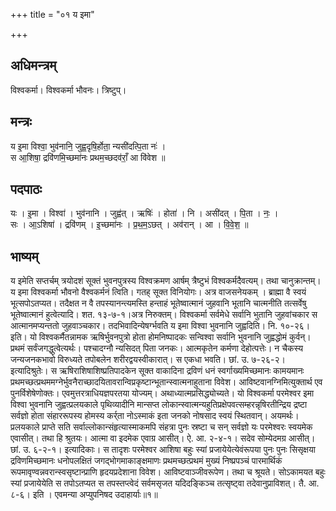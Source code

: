 +++
title = "०१ य इमा"

+++
## अधिमन्त्रम्
विश्वकर्मा। विश्वकर्मा भौवनः। त्रिष्टुप्।

## मन्त्रः
य इ॒मा विश्वा॒ भुव॑नानि॒ जुह्व॒दृषि॒र्होता॒ न्यसी॑दत्पि॒ता नः॑ ।  
स आ॒शिषा॒ द्रवि॑णमि॒च्छमा॑नः प्रथम॒च्छदव॑राँ॒ आ वि॑वेश ॥

## पदपाठः
यः । इ॒मा । विश्वा॑ । भुव॑नानि । जुह्व॑त् । ऋषिः॑ । होता॑ । नि । असी॑दत् । पि॒ता । नः॒ ।  
सः । आ॒ऽशिषा॑ । द्रवि॑णम् । इ॒च्छमा॑नः । प्र॒थ॒म॒ऽछत् । अव॑रान् । आ । वि॒वे॒श॒ ॥

## भाष्यम्
य इमेति सप्तर्चम् त्रयोदशं सूक्तं भुवनपुत्रस्य विश्वक्रमण आर्षम् त्रैष्टुभं विश्वकर्मदैवत्यम्। तथा चानुक्रान्तम्। य इमा विश्वकर्मा भौवनो वैश्वकर्मनं त्विति। गतह् सूक्त विनियोगः। अत्र वाजसनेयकम् । ब्राह्मा वै स्वयं भूत्सपोऽतप्यत। तदैक्षत न वै तपस्यानन्त्यमस्ति हन्ताहं भूतेष्वात्मानं जुहवानि भूतानि चात्मनीति तत्सर्वेषु भूतेष्वात्मानं हुत्वेत्यादि। शत. १३-७-१।अत्र निरुक्तम्। विश्वकर्मा सर्वमेधे सर्वानि भुतानि जुहवांचकार स आत्मानमप्यन्ततो जुहवाञ्चकार। तदभिवादिन्येषर्ग्भवति य इमा विश्वा भुवनानि जुह्वदिति। नि. १०-२६। इति। यो विश्वकर्मैतन्नामक ऋषिर्भुवनपुत्रो होता होमनिष्पादकः सन्विश्वा सर्वानि भुवनानि जुह्वद्धोमं कुर्वन्। प्रथमं सर्वंजगद्धुत्वेत्यर्थः। पश्चादग्नौ न्यसिदत् पिता जनकः। आत्मकृतेन कर्मणा देहोत्पत्तेः। न चैकस्य जन्यजनकभावो विरुध्यते तपोबलेन शरीरद्वयस्वीकारात्। स एकधा भवति। छां. उ. ७-२६-२। इत्यादिश्रुतेः। स ऋषिराशिषाशिष्प्रतिपादकेन सूक्त वाकादिना द्रविणं धनं स्वर्गाख्यमिच्छमानः कामयमानः प्रथमच्छत्प्रथममग्नेर्भुवनैराच्छादयितावरान्विप्रकृष्टान्भूतान्स्वात्मनाहुताना विवेश। आविष्टवानग्निमित्युक्तार्थ एव पुनर्विशेषेणोक्तः। एवमुत्तरत्राधियज्ञपरतया योज्यम्। अथाध्यात्मप्रसिद्ध्योच्यते। यो विश्वकर्मा परमेश्वर इमा विश्वा भुवनानि जुह्वत्प्रलयकाले पृथिव्यादीनि मान्सप्त लोकान्स्वात्मन्यहुतिप्रक्षेपवत्सम्हरन्नृषिरतीन्द्रिय द्रष्टा सर्वज्ञो होता संहाररूपस्य होमस्य कर्र्ता नोऽस्माकं इता जनको नोषसाद स्वयं स्थितवान्। अयमर्थः। प्रलयकाले प्राप्ते सति सर्वाल्लोकान्संहृत्यास्माकमपि संहत्रा पुनः स्रष्टा च सन् सर्वज्ञो यः परमेश्वरः स्वयमेक एवासीत्। तथा हि श्रुतयः। आत्मा वा इदमेक एवाग्र आसीत्। ऐ. आ. २-४-१। सदेव सोम्येदमग्र आसीत्। छां. उ. ६-२-१। इत्यादिकाः। स तादृशः परमेश्वर आशिषा बहुः स्यां प्रजायेयेत्येवंरूपया पुनः पुनः सिसृक्षया द्रविणमिच्छमानः धनोपलक्षितं जगद्भोगमाकाङ्क्षमाणः प्रथमच्छत्प्रथमं मुख्यं निष्प्रपञ्चं पारमार्थिकं रूपमावृण्वन्नवरान्स्वसृष्टान्प्राणि हृदयप्रदेशाना विवेश। आविष्टवाञ्जीवरूपेण। तथा च श्रूयते। सोऽकामयत बहुः स्यां प्रजायेयेति स तपोऽतप्यत स तपस्तप्त्वेदं सर्वमसृजत यदिदङ्किञ्च तत्सृष्ट्वा तदेवानुप्राविशत्। तै. आ. ८-६। इति । एवमन्या अप्युपनिषद उदाहार्याः॥१॥